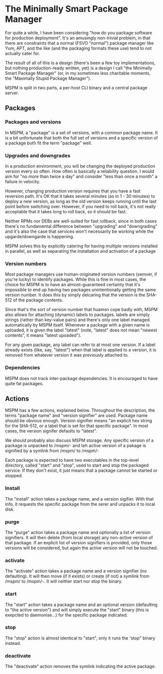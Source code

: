 # The Minimally Smart Package Manager

For quite a while, I have been considering "how do you package software for production deployment". It's an amusingly non-trivial problem, in that there are constraints that a normal (FSVO "normal") package manager like Yum, APT, and the like (and the packaging formats these use) tend to not actually cater for.

The result of all of this is a design (there's been a few toy implementations, but nothing production-ready written, yet) is a design I call "the Minimally Smart Package Manager" (or, in my sometimes less charitable moments, the "Maximally Stupid Package Manager").

MSPM is split in two parts, a per-host CLI binary and a central package server.

## Packages
### Packages and versions

In MSPM, a "package" is a set of versions, with a common package name. It is a bit unfortunate that both the full set of versions and a specific version of a package both fit the term "package" well.

### Upgrades and downgrades
In a production environment, you will be changing the deployed production version every so often. How often is basically a reliability question. I would aim for "no more than twice a day" and consider "less than once a month" a failure in velocity.

However, changing production version requires that you have a fast reversion path. It's OK that it takes several minutes (as in 1 - 30 minutes) to deploy a new version, as long as the old version keeps running until the last point before switching over. However, if you need to roll back, it's not really acceptable that it takes long to roll back, so it should be fast.

Neither RPMs nor DEBs are well-suited for fast rollback, since in both cases there's no fundamental difference between "upgrading" and "downgrading" and it's also the case that services won't necessarily be working while the upgarde/downgarde is happening.

MSPM solves this by explicitly catering for having multiple versions installed in parallel, as well as separating the installation and activation of a package

### Version numbers

Most package managers use human-originated version numbers (semver, if you're lucky) to identify packages. While this is fine in most cases, the choice for MSPM is to have an almost-guaranteed certainty that it's impossible to end up having two packages unintentionally getting the same version number. It does this by simply delcaring that the version is the SHA-512 of the package contents.

Since that's the sort of version number that huamsn cope badly with, MSPM also allows for attaching (dynamic) labels to packages. labels are simply strings (rather than key-value pairs) and there's only one label managed automatically by MSPM itself. Whenever a package with a given name is uploaded, it is given the label "latest" (note, "latest" does not mean "newest contents", it means "latest upoaded").

For any given package, any label can refer to at most one version. If a label already exists (like, say, "latest") when that label is applied to a version, it is removed from whatever version it was previously attached to.

### Dependencies

MSPM does not track inter-package dependencies. It is encouraged to have quite fat packages.

## Actions

MSPM has a few actions, explained below. Throughout the description, the terms "package name" and "version signifier" are used. Package name should be obvious enough. Version signifier means "an explicit hex string for the SHA-512, or a label that is set for that specific package". In most cases, the version signifer defaults to "latest".

We should probably also discuss MSPM storage. Any specific version of a package is unpacked to /mspm/<packagename>-<packageversion> and teh active version of a pakage is signified by a symlink from /mspm/<packagename> to /mspm/<packagename>-<activeversion>

Each package is expected to have two executables in the top-level directory, called "start" and "stop", used to start and stop the packaged service. If they don't exist, it just means that a package cannot be started or stopped.

### Install

The "install" action takes a package name, and a version sigifier. With that info, it requests the specific package from the serer and unpacks it to local disk.

### purge

The "purge" action takes a package name and optionally a list of version signifiers. It will then delete (from local storage) any non-active version of that package. If an explicit list of version signifiers is provided, only those versions will be considered, but again the active version will not be touched.

### activate

The "activate" action takes a package name and a version signifier (no defaulting). It will then move (if it exists) or create (if not) a symlink from /mspm/<packagename> to /mspm/<packagename>-<activeversion>. It will neither start nor stop the binary.

### start

The "start" action takes a package name and an optional version (defaulting to "the active version") and will simply execute the "start" binary (this is exepcted to daemonise...) for the specific package indicated.

### stop

The "stop" action is almost identical to "start", only it runs the 'stop" binary instead.

### deactivate

The "deactivate" action removes the symlink indicating the active package.
